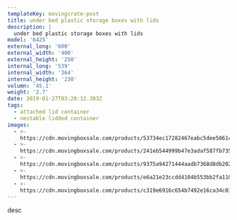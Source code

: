 ```yaml
---
templateKey: movingcrate-post
title: under bed plastic storage boxes with lids
description: |
  under bed plastic storage boxes with lids
model: '6425'
external_long: '600'
external_width: '400'
external_height: '250'
internal_long: '539'
internal_width: '364'
internal_height: '230'
volumn: '45.1'
weight: '2.7'
date: 2019-01-27T03:20:12.303Z
tags:
  - attached lid container
  - nestable lidded container
images:
  - >-
    https://cdn.movingboxsale.com/products/53734ec17282467eabc5dee5061cecf3.jpg
  - >-
    https://cdn.movingboxsale.com/products/241eb544999b47e3adaf587fb7350337.jpg
  - >-
    https://cdn.movingboxsale.com/products/9375a94271444aadb7368d8db202a118.jpg
  - >-
    https://cdn.movingboxsale.com/products/e6a21e23ccdd4104b553bb2fa110746d.jpg
  - >-
    https://cdn.movingboxsale.com/products/c319e6916c654b7492e16ca34c01fc9a.jpg
---
```

desc
